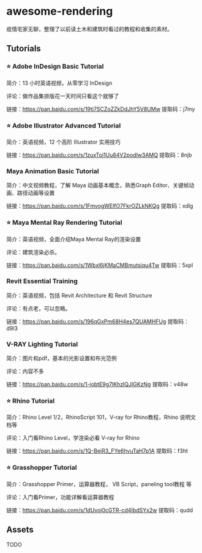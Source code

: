 # awesome-rendering

疫情宅家无聊，整理了以前读土木和建筑时看过的教程和收集的素材。

## Tutorials

### :star: Adobe InDesign Basic Tutorial

简介：13 小时英语视频，从零学习 InDesign

评论：做作品集排版花一天时间只看这个就够了

链接：<https://pan.baidu.com/s/19ti7SCZoZZkDdJhY5V8UMw>
提取码：j7my

### :star: Adobe Illustrator Advanced Tutorial

简介：英语视频，12 个高阶 Illustrator 实用技巧

链接：<https://pan.baidu.com/s/1zuxToi1Uu84V2podlw3AMQ>
提取码：8njb

### Maya Animation Basic Tutorial

简介：中文视频教程，了解 Maya 动画基本概念，熟悉Graph Editor、关键帧动画、路径动画等设置

链接：<https://pan.baidu.com/s/1FmvogWElfO7FkrOZLkNKQg>
提取码：xdlg

### :star: Maya Mental Ray Rendering Tutorial

简介：英语视频，全面介绍Maya Mental Ray的渲染设置

评论：建筑渲染必杀。

链接：<https://pan.baidu.com/s/1Wbxl6jKMaCMBmutsiqu4Tw>
提取码：5xpl

### Revit Essential Training

简介：英语视频，包括 Revit Architecture 和 Revit Structure

评论：有点老，可以忽略。

链接：<https://pan.baidu.com/s/196qGxPm68H4es7QUAMHFUg>
提取码：d9l3

### V-RAY Lighting Tutorial

简介：图片和pdf，基本的光影设置和布光范例

评论：内容不多

链接：<https://pan.baidu.com/s/1-jobtE9g7lKhzlQJIGKzNg>
提取码：v48w

### :star: Rhino Tutorial

简介：Rhino Level 1/2，RhinoScript 101，V-ray for Rhino教程，Rhino 说明文档等

评论：入门看Rhino Level，学渲染必看 V-ray for Rhino

链接：<https://pan.baidu.com/s/1Q-BejR3_FYe6hvuTaH7p1A>
提取码：f3ht

### :star: Grasshopper Tutorial

简介：Grasshopper Primer，运算器教程， VB Script，paneling tool教程 等

评论：入门看Primer，功能详解看运算器教程

链接：<https://pan.baidu.com/s/1dUvoj0cGTR-cd4IbdSYx2w>
提取码：qudd

## Assets

TODO
